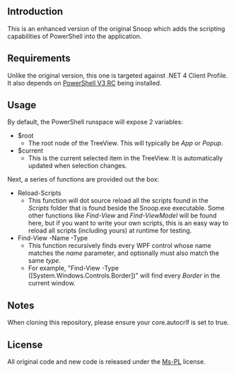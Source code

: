 ## Introduction

This is an enhanced version of the original Snoop which adds the scripting capabilities of PowerShell into the application.

## Requirements

Unlike the original version, this one is targeted against .NET 4 Client Profile.  It also depends on [PowerShell V3 RC](http://www.microsoft.com/en-us/download/details.aspx?id=29939) being installed.

## Usage

By default, the PowerShell runspace will expose 2 variables:
 * $root
   * The root node of the TreeView.  This will typically be _App_ or _Popup_.
 * $current
   * This is the current selected item in the TreeView.  It is automatically updated when selection changes.

Next, a series of functions are provided out the box:
 * Reload-Scripts
   * This function will dot source reload all the scripts found in the *Scripts* folder that is found beside the Snoop.exe executable.  Some other functions like _Find-View_ and _Find-ViewModel_ will be found here, but if you want to write your own scripts, this is an easy way to reload all scripts (including yours) at runtime for testing.
 * Find-View -Name -Type
   * This function recursively finds every WPF control whose name matches the _name_ parameter, and optionally must also match the same _type_.
   * For example, "Find-View -Type ([System.Windows.Controls.Border])" will find every _Border_ in the current window.

## Notes

When cloning this repository, please ensure your core.autocrlf is set to true.

## License

All original code and new code is released under the [Ms-PL](http://go.microsoft.com/fwlink/?LinkID=131993) license.
